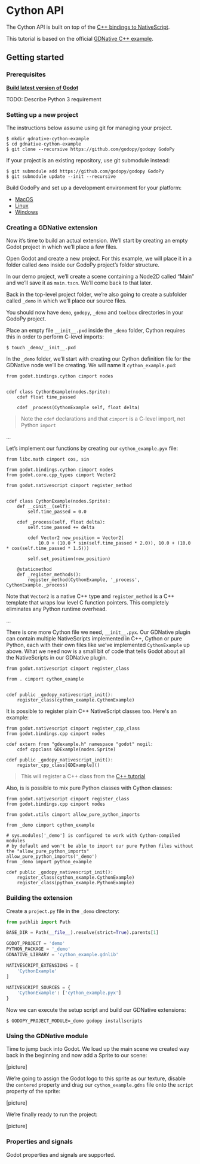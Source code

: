 # Cython API

The Cython API is built on top of the [C++ bindings to NativeScript](https://github.com/GodotNativeTools/godot-cpp).

This tutorial is based on the official [GDNative C++ example](https://docs.godotengine.org/en/latest/tutorials/plugins/gdnative/gdnative-cpp-example.html).

## Getting started

### Prerequisites

[**Build latest version of Godot**](https://godot.readthedocs.io/en/latest/development/compiling/index.html)

TODO: Describe Python 3 requirement

### Setting up a new project

The instructions below assume using git for managing your project.

```
$ mkdir gdnative-cython-example
$ cd gdnative-cython-example
$ git clone --recursive https://github.com/godopy/godopy GodoPy
```

If your project is an existing repository, use git submodule instead:
```
$ git submodule add https://github.com/godopy/godopy GodoPy
$ git submodule update --init --recursive
```

Build GodoPy and set up a development environment for your platform:
- [MacOS](BUILD_MACOS.md)
- [Linux](BUILD_LINUX.md)
- [Windows](BUILD_WINDOWS.md)


### Creating a GDNative extension

Now it’s time to build an actual extension. We’ll start by creating an empty Godot project
in which we’ll place a few files.

Open Godot and create a new project. For this example, we will place it in a folder called `demo` inside our GodoPy project’s folder structure.

In our demo project, we’ll create a scene containing a Node2D called “Main” and we’ll save it as `main.tscn`.
We’ll come back to that later.

Back in the top-level project folder, we’re also going to create a subfolder called `_demo`
in which we’ll place our source files.

You should now have `demo`, `godopy`, `_demo` and `toolbox` directories in your GodoPy project.

Place an empty file `__init__.pxd` inside the `_demo` folder, Cython requires this in order to perform C-level imports:
```
$ touch _demo/__init__.pxd
```

In the `_demo` folder, we’ll start with creating our Cython definition file for the GDNative node we’ll be creating.
We will name it `cython_example.pxd`:
```pyx
from godot.bindings.cython cimport nodes


cdef class CythonExample(nodes.Sprite):
    cdef float time_passed

    cdef _process(CythonExample self, float delta)
```
> Note the `cdef` declarations and that `cimport` is a C-level import, not Python `import`

...

Let’s implement our functions by creating our `cython_example.pyx` file:
```pyx
from libc.math cimport cos, sin

from godot.bindings.cython cimport nodes
from godot.core.cpp_types cimport Vector2

from godot.nativescript cimport register_method


cdef class CythonExample(nodes.Sprite):
    def __cinit__(self):
        self.time_passed = 0.0

    cdef _process(self, float delta):
        self.time_passed += delta

        cdef Vector2 new_position = Vector2(
            10.0 + (10.0 * sin(self.time_passed * 2.0)), 10.0 + (10.0 * cos(self.time_passed * 1.5)))

        self.set_position(new_position)

    @staticmethod
    def _register_methods():
        register_method(CythonExample, '_process', CythonExample._process)
```

Note that `Vector2` is a native C++ type and `register_method` is a C++ template that wraps
low level C function pointers. This completely eliminates any Python runtime overhead.

...

There is one more Cython file we need, `__init__.pyx`.  Our GDNative plugin can contain
multiple NativeScripts implemented in C++, Cython or pure Python, each with their own files like we’ve implemented `CythonExample` up above. What we need now is a small bit of code that tells Godot about all the NativeScripts in our GDNative plugin.

```cython
from godot.nativescript cimport register_class

from . cimport cython_example


cdef public _godopy_nativescript_init():
    register_class(cython_example.CythonExample)
```

It is possible to register plain C++ NativeScript classes too. Here's an example:
```cython
from godot.nativescript cimport register_cpp_class
from godot.bindings.cpp cimport nodes

cdef extern from "gdexample.h" namespace "godot" nogil:
    cdef cppclass GDExample(nodes.Sprite)

cdef public _godopy_nativescript_init():
    register_cpp_class[GDExample]()
```
> This will register a C++ class from the [C++ tutorial](https://docs.godotengine.org/en/latest/tutorials/plugins/gdnative/gdnative-cpp-example.html)

Also, is is possible to mix pure Python classes with Cython classes:
```cython
from godot.nativescript cimport register_class
from godot.bindings.cpp cimport nodes

from godot.utils cimport allow_pure_python_imports

from _demo cimport cython_example

# sys.modules['_demo'] is configured to work with Cython-compiled modules
# by default and won't be able to import our pure Python files without the "allow_pure_python_imports"
allow_pure_python_imports('_demo')
from _demo import python_example

cdef public _godopy_nativescript_init():
    register_class(cython_example.CythonExample)
    register_class(python_example.PythonExample)
```

### Building the extension

Create a `project.py` file in the `_demo` directory:
```py
from pathlib import Path

BASE_DIR = Path(__file__).resolve(strict=True).parents[1]

GODOT_PROJECT = 'demo'
PYTHON_PACKAGE = '_demo'
GDNATIVE_LIBRARY = 'cython_example.gdnlib'

NATIVESCRIPT_EXTENSIONS = [
    'CythonExample'
]

NATIVESCRIPT_SOURCES = {
    'CythonExample': ['cython_example.pyx']
}
```

Now we can execute the setup script and build our GDNative extensions:
```
$ GODOPY_PROJECT_MODULE=_demo godopy installscripts
```

### Using the GDNative module

Time to jump back into Godot. We load up the main scene we created way back in the beginning and
now add a Sprite to our scene:

[picture]

We’re going to assign the Godot logo to this sprite as our texture, disable the `centered` property and drag
our `cython_example.gdns` file onto the `script` property of the sprite:

[picture]

We’re finally ready to run the project:

[picture]


### Properties and signals

Godot properties and signals are supported.
